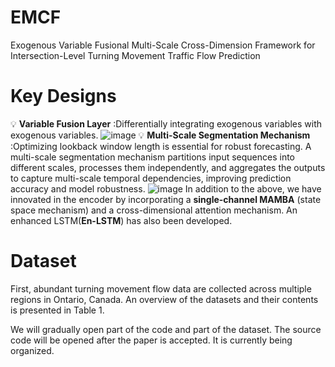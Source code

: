 # **EMCF**
Exogenous Variable Fusional Multi-Scale Cross-Dimension Framework for Intersection-Level Turning Movement Traffic Flow Prediction
# Key Designs
:bulb: **Variable Fusion Layer** :Differentially integrating exogenous variables with exogenous variables.
![image](https://github.com/user-attachments/assets/537b6517-4410-488f-96f6-89c432d42f0f)
:bulb: **Multi-Scale Segmentation Mechanism** :Optimizing lookback window length is essential for robust forecasting.
A multi-scale segmentation mechanism partitions input sequences into different scales, processes them independently, 
and aggregates the outputs to capture multi-scale temporal dependencies, improving prediction accuracy and model robustness.
![image](https://github.com/user-attachments/assets/9f54601e-d04f-4851-be93-f72b869d3b30)
In addition to the above, we have innovated in the encoder by incorporating a **single-channel MAMBA** (state space mechanism) and a cross-dimensional attention mechanism. An enhanced LSTM(**En-LSTM**) has also been developed.
# Dataset

First, abundant turning movement flow data are collected across multiple regions in Ontario, Canada. An overview of the datasets and their contents is presented in Table 1.



We will gradually open part of the code and part of the dataset. The source code will be opened after the paper is accepted. It is currently being organized.
